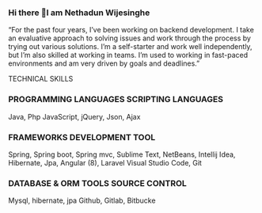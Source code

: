### Hi there 👋I am Nethadun Wijesinghe

“For the past four years, I’ve been working on backend development. I take an evaluative approach to solving issues and work through the process by trying out various solutions. I’m a self-starter and work well independently, but I’m also skilled at working in teams. I’m used to working in fast-paced environments and am very driven by goals and deadlines.”

TECHNICAL SKILLS

### PROGRAMMING LANGUAGES SCRIPTING LANGUAGES
Java, Php JavaScript, jQuery, Json, Ajax
### FRAMEWORKS DEVELOPMENT TOOL
Spring, Spring boot, Spring mvc, Sublime Text, NetBeans, Intellij Idea,
Hibernate, Jpa, Angular (8), Laravel Visual Studio Code, Git
### DATABASE & ORM TOOLS SOURCE CONTROL
Mysql, hibernate, jpa Github, Gitlab, Bitbucke

<!--
**Nethadun/Nethadun** is a ✨ _special_ ✨ repository because its `README.md` (this file) appears on your GitHub profile.

Here are some ideas to get you started:

- 🔭 I’m currently working on ...
- 🌱 I’m currently learning ...
- 👯 I’m looking to collaborate on ...
- 🤔 I’m looking for help with ...
- 💬 Ask me about ...
- 📫 How to reach me: ...
- 😄 Pronouns: ...
- ⚡ Fun fact: ...
-->
